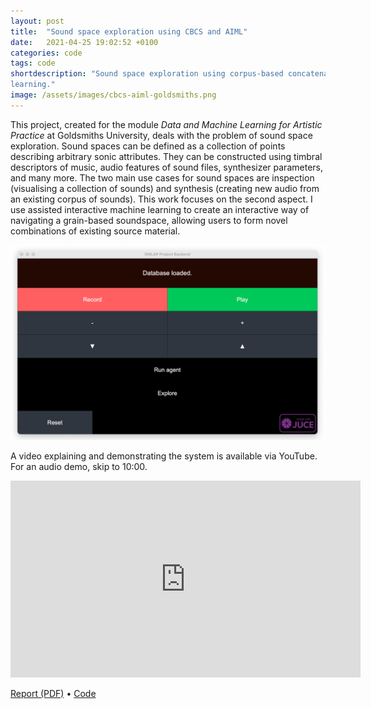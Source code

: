 ```yaml
---
layout: post
title:  "Sound space exploration using CBCS and AIML"
date:   2021-04-25 19:02:52 +0100
categories: code
tags: code
shortdescription: "Sound space exploration using corpus-based concatenative synthesis and assisted interactive machine
learning."
image: /assets/images/cbcs-aiml-goldsmiths.png
---
```


This project, created for the module *Data and Machine Learning for Artistic Practice* at Goldsmiths University, deals 
with the problem of sound space exploration. Sound spaces can be defined as a collection of points
describing arbitrary sonic attributes. They can be constructed using timbral descriptors of music, audio features of
sound files, synthesizer parameters, and many more. The two main use cases for sound spaces are inspection (visualising
a collection of sounds) and synthesis (creating new audio from an existing corpus of sounds). This work focuses on the
second aspect. I use assisted interactive machine learning to create an interactive way of navigating a grain-based 
soundspace, allowing users to form novel combinations of existing source material. 

![image](/assets/images/cbcs-aiml-goldsmiths.png)

A video explaining and demonstrating the system is available via YouTube.\
For an audio demo, skip to 10:00.
<iframe width="560" height="315" src="https://www.youtube.com/embed/mQojX2_R_sk" title="YouTube video player" frameborder="0" allow="accelerometer; autoplay; clipboard-write; encrypted-media; gyroscope; picture-in-picture" allowfullscreen></iframe>

<a href="https://github.com/maxgraf96/cbcs-aiml-backend/blob/main/Report.pdf" target="_blank">Report (PDF)</a> •
<a href="https://github.com/maxgraf96/cbcs-aiml-backend" target="_blank">Code</a>